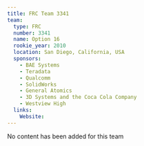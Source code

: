 ```yaml
---
title: FRC Team 3341
team:
  type: FRC
  number: 3341
  name: Option 16
  rookie_year: 2010
  location: San Diego, California, USA
  sponsors:
    - BAE Systems
    - Teradata
    - Qualcomm
    - SolidWorks
    - General Atomics
    - 3D Systems and the Coca Cola Company
    - Westview High
  links:
    Website: 
---
```

No content has been added for this team